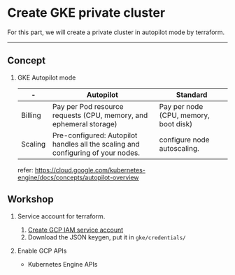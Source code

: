 # Create GKE private cluster
For this part, we will create a private cluster in autopilot mode by terraform.

---
## Concept
1. GKE Autopilot mode

   |-|Autopilot|Standard|
   |---|---|---|
   |Billing|Pay per Pod resource requests (CPU, memory, and ephemeral storage)|Pay per node (CPU, memory, boot disk)|
   |Scaling|Pre-configured: Autopilot handles all the scaling and configuring of your nodes.| configure node autoscaling.|
   
   refer: https://cloud.google.com/kubernetes-engine/docs/concepts/autopilot-overview

## Workshop
1. Service account for terraform.
   1. [Create GCP IAM service account](https://cloud.google.com/iam/docs/creating-managing-service-accounts#creating)
   1. Download the JSON keygen, put it in ```gke/credentials/```
   
1. Enable GCP APIs
   * Kubernetes Engine APIs